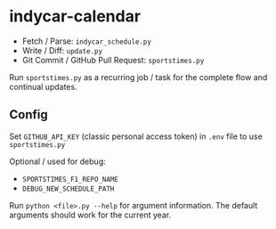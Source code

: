 # indycar-calendar

- Fetch / Parse: `indycar_schedule.py`
- Write / Diff: `update.py`
- Git Commit / GitHub Pull Request: `sportstimes.py`

Run `sportstimes.py` as a recurring job / task for the complete flow and continual updates.

## Config

Set `GITHUB_API_KEY` (classic personal access token) in `.env` file to use `sportstimes.py`

Optional / used for debug:

- `SPORTSTIMES_F1_REPO_NAME`
- `DEBUG_NEW_SCHEDULE_PATH`

Run `python <file>.py --help` for argument information. The default arguments should work for the current year.
